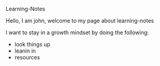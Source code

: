 Learning-Notes

Hello, I am john, welcome to my page about learning-notes

I want to stay in a growth mindset by doing the following:

* look things up
* leanin in
* resources

